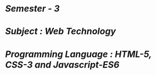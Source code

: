 <i><h1>Semester - 3</h1>
<h1>Subject : Web Technology</h1>
<h1>Programming Language : HTML-5, CSS-3 and Javascript-ES6</h1></i>
